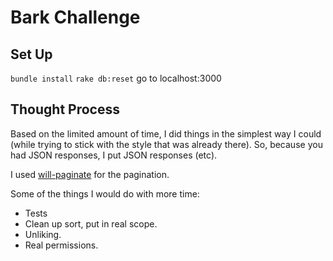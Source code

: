 # Bark Challenge

## Set Up
`bundle install` 
`rake db:reset`
go to localhost:3000

## Thought Process
Based on the limited amount of time, I did things in the simplest way I could (while trying to stick with the style that was already there). So, because you had JSON responses, I put JSON responses (etc).

I used [will-paginate](https://github.com/mislav/will_paginate) for the pagination.

Some of the things I would do with more time:

 - Tests
 - Clean up sort, put in real scope.
 - Unliking.
 - Real permissions.
